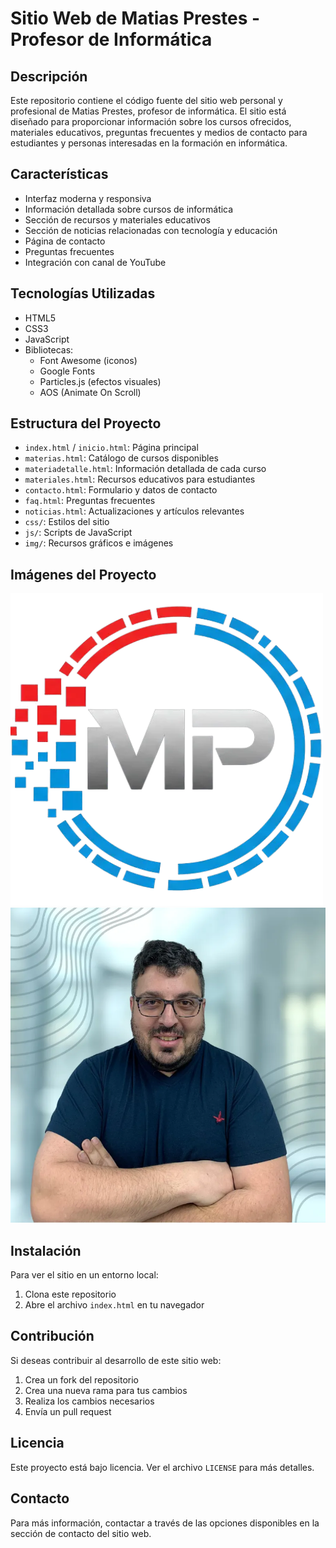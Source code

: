 # Sitio Web de Matias Prestes - Profesor de Informática

## Descripción
Este repositorio contiene el código fuente del sitio web personal y profesional de Matias Prestes, profesor de informática. El sitio está diseñado para proporcionar información sobre los cursos ofrecidos, materiales educativos, preguntas frecuentes y medios de contacto para estudiantes y personas interesadas en la formación en informática.

## Características
- Interfaz moderna y responsiva
- Información detallada sobre cursos de informática
- Sección de recursos y materiales educativos
- Sección de noticias relacionadas con tecnología y educación
- Página de contacto
- Preguntas frecuentes
- Integración con canal de YouTube

## Tecnologías Utilizadas
- HTML5
- CSS3
- JavaScript
- Bibliotecas:
  - Font Awesome (iconos)
  - Google Fonts
  - Particles.js (efectos visuales)
  - AOS (Animate On Scroll)

## Estructura del Proyecto
- `index.html` / `inicio.html`: Página principal
- `materias.html`: Catálogo de cursos disponibles
- `materiadetalle.html`: Información detallada de cada curso
- `materiales.html`: Recursos educativos para estudiantes
- `contacto.html`: Formulario y datos de contacto
- `faq.html`: Preguntas frecuentes
- `noticias.html`: Actualizaciones y artículos relevantes
- `css/`: Estilos del sitio
- `js/`: Scripts de JavaScript
- `img/`: Recursos gráficos e imágenes

## Imágenes del Proyecto
![Logo Matias Prestes](img/logos/logofinal3.webp)
![Foto Perfil Matias](img/img/FotoPerfilMatias.webp)

## Instalación
Para ver el sitio en un entorno local:
1. Clona este repositorio
2. Abre el archivo `index.html` en tu navegador

## Contribución
Si deseas contribuir al desarrollo de este sitio web:
1. Crea un fork del repositorio
2. Crea una nueva rama para tus cambios
3. Realiza los cambios necesarios
4. Envía un pull request

## Licencia
Este proyecto está bajo licencia. Ver el archivo `LICENSE` para más detalles.

## Contacto
Para más información, contactar a través de las opciones disponibles en la sección de contacto del sitio web.
